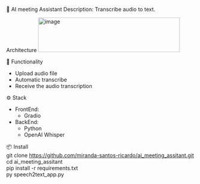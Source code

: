🧠 AI meeting Assistant
Description: Transcribe audio to text.

Architecture
<img width="377" height="92" alt="image" src="https://github.com/user-attachments/assets/e5a507fd-581a-41c4-b1ae-aa943e6c2e46" />




🚀 Functionality
  - Upload audio file
  - Automatic transcribe 
  - Receive the audio transcription



⚙️ Stack
  - FrontEnd: 
    - Gradio
  - BackEnd: 
    - Python
    - OpenAI Whisper


    
📦 Install <br>
git clone https://github.com/miranda-santos-ricardo/ai_meeting_assitant.git <br>
cd ai_meeting_assitant <br>
pip install -r requirements.txt <br>
py speech2text_app.py
